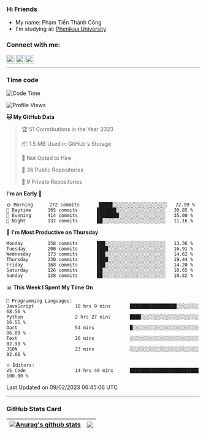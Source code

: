 ### Hi Friends

- My name: Phạm Tiến Thành Công
- I'm studying at: [Phenikaa University]


### Connect with me:
[<img align="left" alt="PhamTienThanhCong | Facebook" width="22px" src="https://upload.wikimedia.org/wikipedia/commons/thumb/1/16/Facebook-icon-1.png/640px-Facebook-icon-1.png" />][facebook]
[<img align="left" alt="PhamTienThanhCong | Zalo" width="22px" src="https://www.anphatpc.com.vn/template/anphat_2020v2/images/icon-zalo.jpg" />][zalo]
[<img align="left" alt="PhamTienThanhCong | LinkedIn" width="22px" src="https://cdn3.iconfinder.com/data/icons/inficons/512/linkedin.png" />][linkedin]

<br />

---

### Time code

<!--START_SECTION:waka-->
![Code Time](http://img.shields.io/badge/Code%20Time-874%20hrs%2027%20mins-blue)

![Profile Views](http://img.shields.io/badge/Profile%20Views-5-blue)

**🐱 My GitHub Data** 

> 🏆 51 Contributions in the Year 2023
 > 
> 📦 1.5 MB Used in GitHub's Storage 
 > 
> 🚫 Not Opted to Hire
 > 
> 📜 36 Public Repositories 
 > 
> 🔑 9 Private Repositories  
 > 
**I'm an Early 🐤** 

```text
🌞 Morning      272 commits       █████░░░░░░░░░░░░░░░░░░░░   22.99 % 
🌆 Daytime      365 commits       ███████░░░░░░░░░░░░░░░░░░   30.85 % 
🌃 Evening      414 commits       ████████░░░░░░░░░░░░░░░░░   35.00 % 
🌙 Night        132 commits       ██░░░░░░░░░░░░░░░░░░░░░░░   11.16 % 

```
📅 **I'm Most Productive on Thursday** 

```text
Monday         158 commits       ███░░░░░░░░░░░░░░░░░░░░░░   13.36 % 
Tuesday        200 commits       ████░░░░░░░░░░░░░░░░░░░░░   16.91 % 
Wednesday      173 commits       ███░░░░░░░░░░░░░░░░░░░░░░   14.62 % 
Thursday       230 commits       ████░░░░░░░░░░░░░░░░░░░░░   19.44 % 
Friday         168 commits       ███░░░░░░░░░░░░░░░░░░░░░░   14.20 % 
Saturday       126 commits       ██░░░░░░░░░░░░░░░░░░░░░░░   10.65 % 
Sunday         128 commits       ██░░░░░░░░░░░░░░░░░░░░░░░   10.82 % 

```


📊 **This Week I Spent My Time On** 

```text
💬 Programming Languages: 
JavaScript               10 hrs 9 mins       █████████████████░░░░░░░░   68.56 % 
Python                   2 hrs 27 mins       ████░░░░░░░░░░░░░░░░░░░░░   16.55 % 
Dart                     54 mins             █░░░░░░░░░░░░░░░░░░░░░░░░   06.09 % 
Text                     26 mins             ░░░░░░░░░░░░░░░░░░░░░░░░░   02.93 % 
JSON                     23 mins             ░░░░░░░░░░░░░░░░░░░░░░░░░   02.66 % 

🔥 Editors: 
VS Code                  14 hrs 49 mins      █████████████████████████   100.00 % 

```


 Last Updated on 09/02/2023 06:45:06 UTC
<!--END_SECTION:waka-->

---

### GitHub Stats Card

| <a href="https://github.com/phamtienthanhcong"><img align="center" src="https://github-readme-stats.vercel.app/api?username=PhamTienThanhCong&show_icons=true&include_all_commits=true&theme=buefy&hide_border=true&theme=ocean_dark" alt="Anurag's github stats" /></a> | <a href="https://github.com/phamtienthanhcong"><img align="center" src="https://github-readme-stats.vercel.app/api/top-langs/?username=PhamTienThanhCong&layout=compact&theme=buefy&hide_border=true&theme=ocean_dark" /></a> |
| ------------- | ------------- |

[Phenikaa University]: https://phenikaa-uni.edu.vn/vi
[facebook]: https://www.facebook.com/phamtienthanhcong
[linkedin]: https://linkedin.com/in/phamtienthanhcong
[zalo]: https://zalo.me/0396396332
[tiktok]: https://www.tiktok.com/@phamtienthanhcong
[web]: https://github.com/PhamTienThanhCong/web_dev
[min project]: https://github.com/PhamTienThanhCong/Project-Of-Web
[c and cpp]: https://github.com/PhamTienThanhCong/Code_C_and_Cpro
[python]: https://github.com/PhamTienThanhCong/Python_beginer
